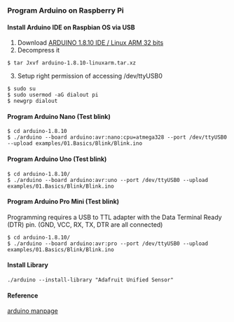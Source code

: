 ### Program Arduino on Raspberry Pi
#### Install Arduino IDE on Raspbian OS via USB
1. Download  [ARDUINO 1.8.10 IDE / Linux ARM 32 bits](https://www.arduino.cc/en/Main/Software)
2. Decompress it<br>
```shell
$ tar Jxvf arduino-1.8.10-linuxarm.tar.xz 
```
3. Setup right permission of accessing /dev/ttyUSB0
```shell
$ sudo su
$ sudo usermod -aG dialout pi 
$ newgrp dialout
```
#### Program Arduino Nano (Test blink) 
```
$ cd arduino-1.8.10
$ ./arduino --board arduino:avr:nano:cpu=atmega328 --port /dev/ttyUSB0 --upload examples/01.Basics/Blink/Blink.ino 
```
#### Program Arduino Uno (Test blink) 
```
$ cd arduino-1.8.10/
$ ./arduino --board arduino:avr:uno --port /dev/ttyUSB0 --upload examples/01.Basics/Blink/Blink.ino 
```
#### Program Arduino Pro Mini (Test blink)
Programming requires a USB to TTL adapter with the Data Terminal Ready (DTR) pin. (GND, VCC, RX, TX, DTR are all connected)
```
$ cd arduino-1.8.10/
$ ./arduino --board arduino:avr:pro --port /dev/ttyUSB0 --upload examples/01.Basics/Blink/Blink.ino
```
#### Install Library
```
./arduino --install-library "Adafruit Unified Sensor"
```
#### Reference
[arduino manpage](https://github.com/arduino/Arduino/blob/master/build/shared/manpage.adoc)
